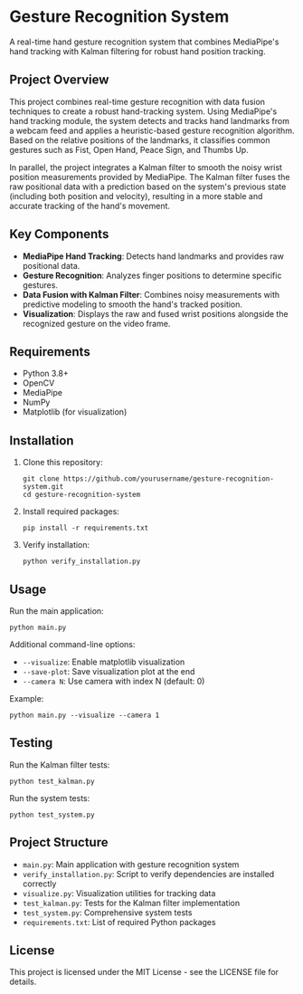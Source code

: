 # Gesture Recognition System

A real-time hand gesture recognition system that combines MediaPipe's hand tracking with Kalman filtering for robust hand position tracking.

## Project Overview

This project combines real-time gesture recognition with data fusion techniques to create a robust hand-tracking system. Using MediaPipe's hand tracking module, the system detects and tracks hand landmarks from a webcam feed and applies a heuristic-based gesture recognition algorithm. Based on the relative positions of the landmarks, it classifies common gestures such as Fist, Open Hand, Peace Sign, and Thumbs Up.

In parallel, the project integrates a Kalman filter to smooth the noisy wrist position measurements provided by MediaPipe. The Kalman filter fuses the raw positional data with a prediction based on the system's previous state (including both position and velocity), resulting in a more stable and accurate tracking of the hand's movement.

## Key Components

- **MediaPipe Hand Tracking**: Detects hand landmarks and provides raw positional data.
- **Gesture Recognition**: Analyzes finger positions to determine specific gestures.
- **Data Fusion with Kalman Filter**: Combines noisy measurements with predictive modeling to smooth the hand's tracked position.
- **Visualization**: Displays the raw and fused wrist positions alongside the recognized gesture on the video frame.

## Requirements

- Python 3.8+
- OpenCV
- MediaPipe
- NumPy
- Matplotlib (for visualization)

## Installation

1. Clone this repository:
   ```
   git clone https://github.com/yourusername/gesture-recognition-system.git
   cd gesture-recognition-system
   ```

2. Install required packages:
   ```
   pip install -r requirements.txt
   ```

3. Verify installation:
   ```
   python verify_installation.py
   ```

## Usage

Run the main application:
```
python main.py
```

Additional command-line options:
- `--visualize`: Enable matplotlib visualization
- `--save-plot`: Save visualization plot at the end
- `--camera N`: Use camera with index N (default: 0)

Example:
```
python main.py --visualize --camera 1
```

## Testing

Run the Kalman filter tests:
```
python test_kalman.py
```

Run the system tests:
```
python test_system.py
```

## Project Structure

- `main.py`: Main application with gesture recognition system
- `verify_installation.py`: Script to verify dependencies are installed correctly
- `visualize.py`: Visualization utilities for tracking data
- `test_kalman.py`: Tests for the Kalman filter implementation
- `test_system.py`: Comprehensive system tests
- `requirements.txt`: List of required Python packages

## License

This project is licensed under the MIT License - see the LICENSE file for details. 